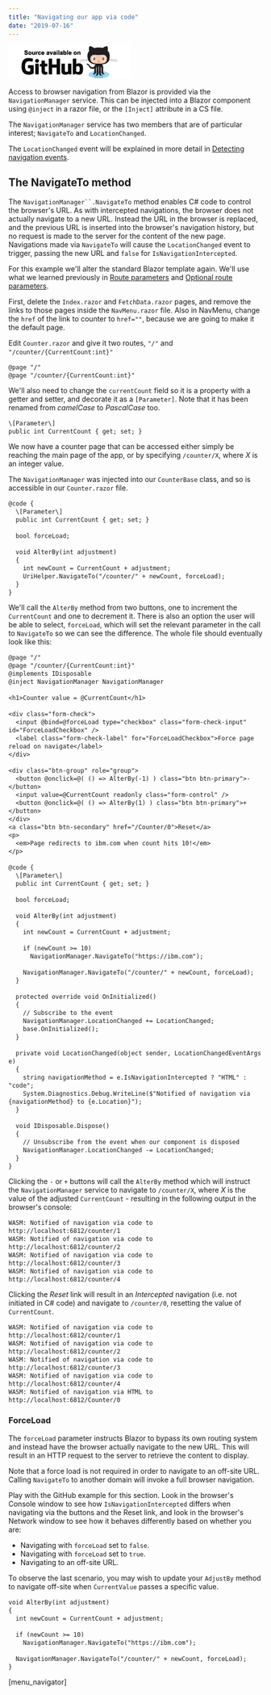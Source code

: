 ```yaml
---
title: "Navigating our app via code"
date: "2019-07-16"
---
```


[![GitHub](images/SourceLink.png)](https://github.com/mrpmorris/blazor-university/tree/master/src/Routing/NavigatingViaCode)

Access to browser navigation from Blazor is provided via the `NavigationManager` service.
This can be injected into a Blazor component using `@inject` in a razor file, or the `[Inject]` attribute in a CS file.

The `NavigationManager` service has two members that are of particular interest; `NavigateTo` and `LocationChanged`.

The `LocationChanged` event will be explained in more detail in [Detecting navigation events](/routing/detecting-navigation-events/).

## The NavigateTo method

The `NavigationManager``.NavigateTo` method enables C# code to control the browser's URL.
As with intercepted navigations, the browser does not actually navigate to a new URL.
Instead the URL in the browser is replaced, and the previous URL is inserted into the browser's navigation history,
but no request is made to the server for the content of the new page.
Navigations made via `NavigateTo` will cause the `LocationChanged` event to trigger,
passing the new URL and `false` for `IsNavigationIntercepted`.

For this example we'll alter the standard Blazor template again.
We'll use what we learned previously in [Route parameters](/routing/route-parameters/) and [Optional route parameters](/routing/optional-route-parameters/).

First, delete the `Index.razor` and `FetchData.razor` pages,
and remove the links to those pages inside the `NavMenu.razor` file.
Also in NavMenu, change the `href` of the link to counter to `href=""`, because we are going to make it the default page.

Edit `Counter.razor` and give it two routes, `"/"` and `"/counter/{CurrentCount:int}"`

```razor
@page "/"
@page "/counter/{CurrentCount:int}"
```

We'll also need to change the `currentCount` field so it is a property with a getter and setter, and decorate it as a `[Parameter]`.
Note that it has been renamed from _camelCase_ to _PascalCase_ too.

```razor
\[Parameter\]
public int CurrentCount { get; set; }
```

We now have a counter page that can be accessed either simply be reaching the main page of the app,
or by specifying `/counter/X`, where _X_ is an integer value.

The `NavigationManager` was injected into our `CounterBase` class, and so is accessible in our `Counter.razor` file.

```razor
@code {
  \[Parameter\]
  public int CurrentCount { get; set; }

  bool forceLoad;

  void AlterBy(int adjustment)
  {
    int newCount = CurrentCount + adjustment;
    UriHelper.NavigateTo("/counter/" + newCount, forceLoad);
  }
}
```

We'll call the `AlterBy` method from two buttons, one to increment the `CurrentCount` and one to decrement it.
There is also an option the user will be able to select, `forceLoad`,
which will set the relevant parameter in the call to `NavigateTo` so we can see the difference.
The whole file should eventually look like this:

```razor
@page "/"
@page "/counter/{CurrentCount:int}"
@implements IDisposable
@inject NavigationManager NavigationManager

<h1>Counter value = @CurrentCount</h1>

<div class="form-check">
  <input @bind=@forceLoad type="checkbox" class="form-check-input" id="ForceLoadCheckbox" />
  <label class="form-check-label" for="ForceLoadCheckbox">Force page reload on navigate</label>
</div>

<div class="btn-group" role="group">
  <button @onclick=@( () => AlterBy(-1) ) class="btn btn-primary">-</button>
  <input value=@CurrentCount readonly class="form-control" />
  <button @onclick=@( () => AlterBy(1) ) class="btn btn-primary">+</button>
</div>
<a class="btn btn-secondary" href="/Counter/0">Reset</a>
<p>
  <em>Page redirects to ibm.com when count hits 10!</em>
</p>

@code {
  \[Parameter\]
  public int CurrentCount { get; set; }

  bool forceLoad;

  void AlterBy(int adjustment)
  {
    int newCount = CurrentCount + adjustment;

    if (newCount >= 10)
      NavigationManager.NavigateTo("https://ibm.com");

    NavigationManager.NavigateTo("/counter/" + newCount, forceLoad);
  }

  protected override void OnInitialized()
  {
    // Subscribe to the event
    NavigationManager.LocationChanged += LocationChanged;
    base.OnInitialized();
  }

  private void LocationChanged(object sender, LocationChangedEventArgs e)
  {
    string navigationMethod = e.IsNavigationIntercepted ? "HTML" : "code";
    System.Diagnostics.Debug.WriteLine($"Notified of navigation via {navigationMethod} to {e.Location}");
  }

  void IDisposable.Dispose()
  {
    // Unsubscribe from the event when our component is disposed
    NavigationManager.LocationChanged -= LocationChanged;
  }
}
```

Clicking the `-` or `+` buttons will call the `AlterBy` method which will instruct the `NavigationManager` service to
navigate to `/counter/X`, where _X_ is the value of the adjusted `CurrentCount` - resulting in the following output in
the browser's console:

```console
WASM: Notified of navigation via code to http://localhost:6812/counter/1  
WASM: Notified of navigation via code to http://localhost:6812/counter/2  
WASM: Notified of navigation via code to http://localhost:6812/counter/3  
WASM: Notified of navigation via code to http://localhost:6812/counter/4
```

Clicking the _Reset_ link will result in an _Intercepted_ navigation (i.e. not initiated in C# code) and
navigate to `/counter/0`, resetting the value of `CurrentCount`.

```console {5}
WASM: Notified of navigation via code to http://localhost:6812/counter/1  
WASM: Notified of navigation via code to http://localhost:6812/counter/2  
WASM: Notified of navigation via code to http://localhost:6812/counter/3  
WASM: Notified of navigation via code to http://localhost:6812/counter/4  
WASM: Notified of navigation via HTML to http://localhost:6812/Counter/0
```

### ForceLoad

The `forceLoad` parameter instructs Blazor to bypass its own routing system and instead have the browser actually
navigate to the new URL.
This will result in an HTTP request to the server to retrieve the content to display.

Note that a force load is not required in order to navigate to an off-site URL.
Calling `NavigateTo` to another domain will invoke a full browser navigation.

Play with the GitHub example for this section.
Look in the browser's Console window to see how `IsNavigationIntercepted` differs when navigating via the buttons and
the Reset link, and look in the browser's Network window to see how it behaves differently based on whether you are:

- Navigating with `forceLoad` set to `false`.
- Navigating with `forceLoad` set to `true`.
- Navigating to an off-site URL.

To observe the last scenario, you may wish to update your `AdjustBy` method to navigate off-site when `CurrentValue`
passes a specific value.

```razor
void AlterBy(int adjustment)
{
  int newCount = CurrentCount + adjustment;

  if (newCount >= 10)
    NavigationManager.NavigateTo("https://ibm.com");

  NavigationManager.NavigateTo("/counter/" + newCount, forceLoad);
}
```

\[menu\_navigator\]
